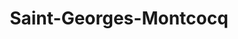 ---
title: Saint-Georges-Montcocq
url: /saint-georges-montcocq/
latitude: 49.132
longitude: -1.093
---